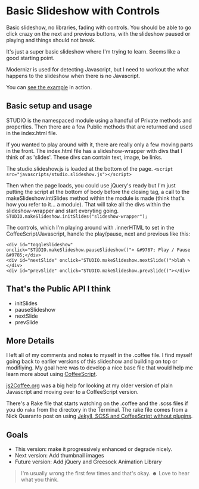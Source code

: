 Basic Slideshow with Controls
=============================

Basic slideshow, no libraries, fading with controls. You should be able to go click crazy on the next and previous buttons, with the slideshow paused or playing and things should not break.

It's just a super basic slideshow where I'm trying to learn. Seems like a good starting point.

Modernizr is used for detecting Javascript, but I need to workout the what happens to the slideshow when there is no Javascript.

You can [see the example][1] in action.

Basic setup and usage
---------------------
STUDIO is the namespaced module using a handful of Private methods and properties. Then there are a few Public methods that are returned and used in the index.html file.

If you wanted to play around with it, there are really only a few moving parts in the front. The index.html file has a slideshow-wrapper with divs that I think of as 'slides'. These divs can contain text, image, be links.

The studio.slideshow.js is loaded at the bottom of the page.
`<script src="javascripts/studio.slideshow.js"></script>`

Then when the page loads, you could use jQuery's ready but I'm just putting the script at the bottom of body before the closing tag, a call to the makeSlideshow.intiSlides method within the module is made (think that's how you refer to it... a module). That will take all the divs within the slideshow-wrapper and start everyting going.
`STUDIO.makeSlideshow.initSlides("slideshow-wrapper");`

The controls, which I'm playing around with .innerHTML to set in the CoffeeScript/Javascript, handle the play/pause, next and previous like this:

    <div id="toggleSlideshow" onclick="STUDIO.makeSlideshow.pauseSlideshow()"> &#9787; Play / Pause &#9785;</div>
    <div id="nextSlide" onclick="STUDIO.makeSlideshow.nextSlide()">blah ✎ </div>
    <div id="prevSlide" onclick="STUDIO.makeSlideshow.prevSlide()"></div>

That's the Public API I think
-----------------------------
* initSlides
* pauseSlideshow
* nextSlide
* prevSlide


More Details
------------
I left all of my comments and notes to myself in the .coffee file. I find myself going back to earlier versions of this slideshow and building on top or modifiying. My goal here was to develop a nice base file that would help me learn more about using [CoffeeScript][2].

[js2Coffee.org][3] was a big help for looking at my older version of plain Javascript and moving over to a CoffeeScript version.

There's a Rake file that starts watching on the .coffee and the .scss files if you do `rake` from the directory in the Terminal. The rake file comes from a Nick Quaranto post on using [Jekyll, SCSS and CoffeeScript without plugins][4].

Goals
-----
* This version: make it progressively enhanced or degrade nicely.
* Next version: Add thumbnail images
* Future version: Add jQuery and Greesock Animation Library

> I'm usually wrong the first few times and that's okay. &#9787;
> Love to hear what you think.

[1]: http://workalicious.com/dev/slideshows/coffee-slideshow-basic/
[2]: http://coffeescript.org/
[3]: http://js2coffee.org/
[4]: http://quaran.to/blog/2013/01/09/use-jekyll-scss-coffeescript-without-plugins/
